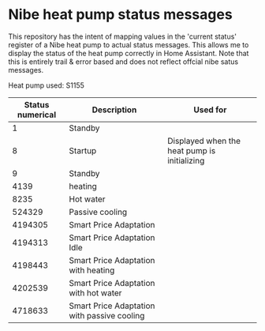 # Nibe heat pump status messages

This repository has the intent of mapping values in the 'current status' register of a Nibe heat pump to actual status messages. This allows me to display the status of the heat pump correctly in Home Assistant. Note that this is entirely trail & error based and does not reflect offcial nibe satus messages.

Heat pump used: S1155

| Status numerical  | Description | Used for |
| ------------- | ------------- | ------------- |
|  1  | Standby  ||
| 8 | Startup | Displayed when the heat pump is initializing|
| 9 | Standby ||
| 4139 | heating ||
| 8235 | Hot water ||
| 524329 | Passive cooling ||
| 4194305 | Smart Price Adaptation ||
| 4194313 | Smart Price Adaptation Idle ||
| 4198443 | Smart Price Adaptation with heating ||
| 4202539 | Smart Price Adaptation with hot water ||
| 4718633 | Smart Price Adaptation with passive cooling ||

